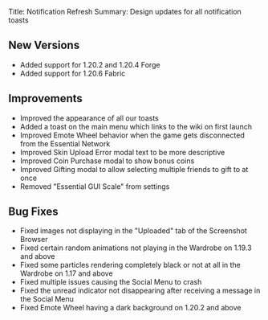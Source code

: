Title: Notification Refresh
Summary: Design updates for all notification toasts

## New Versions
- Added support for 1.20.2 and 1.20.4 Forge
- Added support for 1.20.6 Fabric

## Improvements
- Improved the appearance of all our toasts
- Added a toast on the main menu which links to the wiki on first launch
- Improved Emote Wheel behavior when the game gets disconnected from the Essential Network
- Improved Skin Upload Error modal text to be more descriptive
- Improved Coin Purchase modal to show bonus coins
- Improved Gifting modal to allow selecting multiple friends to gift to at once
- Removed "Essential GUI Scale" from settings

## Bug Fixes
- Fixed images not displaying in the "Uploaded" tab of the Screenshot Browser
- Fixed certain random animations not playing in the Wardrobe on 1.19.3 and above
- Fixed some particles rendering completely black or not at all in the Wardrobe on 1.17 and above
- Fixed multiple issues causing the Social Menu to crash
- Fixed the unread indicator not disappearing after receiving a message in the Social Menu
- Fixed Emote Wheel having a dark background on 1.20.2 and above
